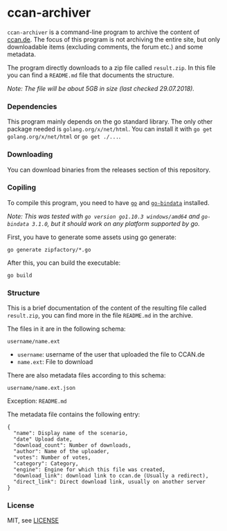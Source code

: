 # ccan-archiver

`ccan-archiver` is a command-line program to archive the content of [ccan.de](https://ccan.de).
The focus of this program is not archiving the entire site, but only downloadable items (excluding comments, the forum etc.) and some metadata.

The program directly downloads to a zip file called `result.zip`. In this file you can find a `README.md` file that documents the structure.

_Note: The file will be about 5GB in size (last checked 29.07.2018)._

### Dependencies

This program mainly depends on the go standard library. The only other package needed is `golang.org/x/net/html`.
You can install it with `go get golang.org/x/net/html` or `go get ./...`.

### Downloading

You can download binaries from the releases section of this repository.

### Copiling

To compile this program, you need to have [`go`](http://golang.org/) and [`go-bindata`](https://github.com/jteeuwen/go-bindata) installed.

_Note: This was tested with `go version go1.10.3 windows/amd64` and `go-bindata 3.1.0`, but it should work on any platform supported by go._

First, you have to generate some assets using go generate:
```
go generate zipfactory/*.go
```

After this, you can build the executable:
```
go build
```


### Structure

This is a brief documentation of the content of the resulting file called `result.zip`, you can find more in the file `README.md` in the archive.

The files in it are in the following schema:
```
username/name.ext
```

 - `username`: username of the user that uploaded the file to CCAN.de
 - `name.ext`: File to download

There are also metadata files according to this schema:

```
username/name.ext.json
```

Exception: `README.md`


The metadata file contains the following entry:

```
{
  "name": Display name of the scenario,
  "date" Upload date,
  "download_count": Number of downloads,
  "author": Name of the uploader,
  "votes": Number of votes,
  "category": Category,
  "engine": Engine for which this file was created,
  "download_link": download link to ccan.de (Usually a redirect),
  "direct_link": Direct download link, usually on another server
}
```

### License

MIT, see [LICENSE](LICENSE)